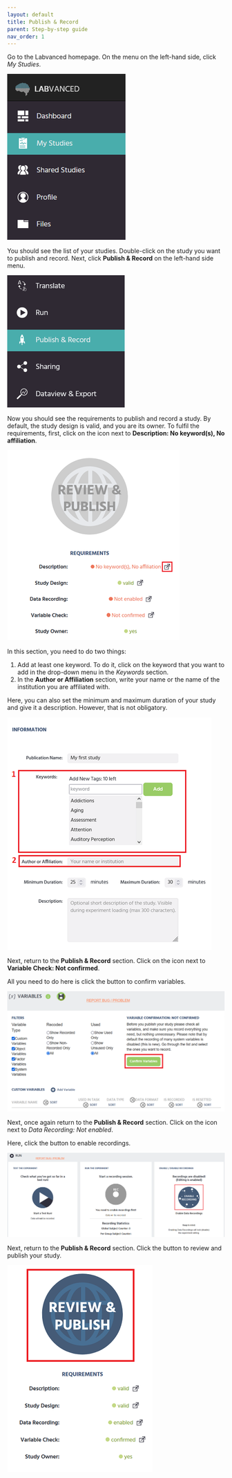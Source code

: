 ```yaml
---
layout: default
title: Publish & Record
parent: Step-by-step guide
nav_order: 1
---
```


Go to the Labvanced homepage. On the menu on the left-hand side, click *My Studies*.

![](../../assets/images/1001.png)

You should see the list of your studies. Double-click on the study you want to publish and record. Next, click **Publish & Record** on the left-hand side menu.

![](../../assets/images/3.png)

Now you should see the requirements to publish and record a study. By default, the study design is valid, and you are its owner. To fulfil the requirements, first, click on the icon next to **Description: No keyword(s), No affiliation**.

![](../../assets/images/43.png)

In this section, you need to do two things:
1. Add at least one keyword. To do it, click on the keyword that you want to add in the drop-down menu in the *Keywords* section.
2. In the **Author or Affiliation** section, write your name or the name of the institution you are affiliated with.

Here, you can also set the minimum and maximum duration of your study and give it a description. However, that is not obligatory.

![](../../assets/images/51515.png)

Next, return to the **Publish & Record** section. Click on the icon next to **Variable Check: Not confirmed**.

All you need to do here is click the button to confirm variables.

![](../../assets/images/77.png)

Next, once again return to the **Publish & Record** section. Click on the icon next to *Data Recording: Not enabled*.

Here, click the button to enable recordings. 

![](../../assets/images/333.png)

Next, return to the **Publish & Record** section. Click the button to review and publish your study.

![](../../assets/images/111.png)